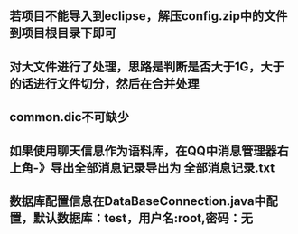 ﻿##  若项目不能导入到eclipse，解压config.zip中的文件到项目根目录下即可


##  对大文件进行了处理，思路是判断是否大于1G，大于的话进行文件切分，然后在合并处理




##  common.dic不可缺少


##  如果使用聊天信息作为语料库，在QQ中消息管理器右上角-》导出全部消息记录导出为 全部消息记录.txt


##  数据库配置信息在DataBaseConnection.java中配置，默认数据库：test，用户名:root,密码：无